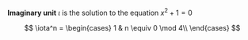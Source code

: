 **Imaginary unit** $\iota$ is the solution to the equation $x^2 + 1 = 0$

$$
\iota^n = \begin{cases} 1 & n \equiv 0 \mod 4\\ \end{cases}
$$